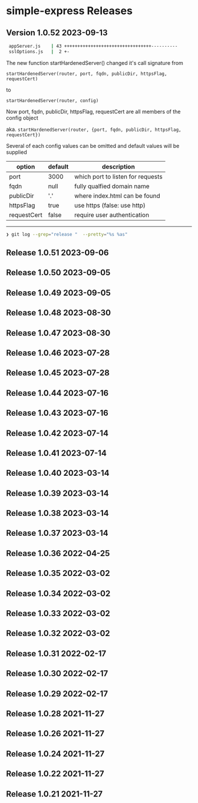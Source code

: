 
# simple-express Releases

## Version 1.0.52 2023-09-13

```bash
 appServer.js    | 43 +++++++++++++++++++++++++++++++++----------
 sslOptions.js   |  2 +-
```

The new function startHardenedServer() changed it's call signature from

`startHardenedServer(router, port, fqdn, publicDir, httpsFlag, requestCert)`

to

`startHardenedServer(router, config)`

Now port, fqdn, publicDir, httpsFlag, requestCert are all members of the config object

aka.
`startHardenedServer(router, {port, fqdn, publicDir, httpsFlag, requestCert})`

Several of each config values can be omitted and default values will be supplied

| option        | default   |  description                      |
|---------------|-----------|-----------------------------------|
| port          |  3000     | which port to listen for requests |
| fqdn          |  null     | fully qualfied domain name        |
| publicDir     |  '.'      | where index.html can be found     |
| httpsFlag     |  true     | use https (false: use http)       |
| requestCert   |  false    | require user authentication       |

--------------------------------------------

```bash
❯ git log --grep="release "  --pretty="%s %as"
```

## Release 1.0.51 2023-09-06

## Release 1.0.50 2023-09-05

## Release 1.0.49 2023-09-05

## Release 1.0.48 2023-08-30

## Release 1.0.47 2023-08-30

## Release 1.0.46 2023-07-28

## Release 1.0.45 2023-07-28

## Release 1.0.44 2023-07-16

## Release 1.0.43 2023-07-16

## Release 1.0.42 2023-07-14

## Release 1.0.41 2023-07-14

## Release 1.0.40 2023-03-14

## Release 1.0.39 2023-03-14

## Release 1.0.38 2023-03-14

## Release 1.0.37 2023-03-14

## Release 1.0.36 2022-04-25

## Release 1.0.35 2022-03-02

## Release 1.0.34 2022-03-02

## Release 1.0.33 2022-03-02

## Release 1.0.32 2022-03-02

## Release 1.0.31 2022-02-17

## Release 1.0.30 2022-02-17

## Release 1.0.29 2022-02-17

## Release 1.0.28 2021-11-27

## Release 1.0.26 2021-11-27

## Release 1.0.24 2021-11-27

## Release 1.0.22 2021-11-27

## Release 1.0.21 2021-11-27
